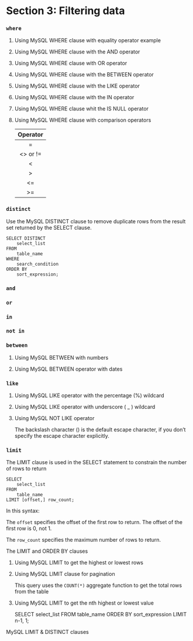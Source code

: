 # Section 3: Filtering data 

### ```where```

1) Using MySQL WHERE clause with equality operator example

2) Using MySQL WHERE clause with the AND operator

3) Using MySQL WHERE clause with OR operator

4) Using MySQL WHERE clause with the BETWEEN operator


5) Using MySQL WHERE clause with the LIKE operator

6) Using MySQL WHERE clause with the IN operator

7) Using MySQL WHERE clause whit the IS NULL operator 

8) Using MySQL WHERE clause with comparison operators

    | Operator |
    |:--------:|
    |=|
    |<> or != |
    |<|
    |>|
    |<=|
    |>=|

### ```distinct```

Use the MySQL DISTINCT clause to remove duplicate rows from the result set returned by the SELECT clause.

    SELECT DISTINCT
        select_list
    FROM
        table_name
    WHERE 
        search_condition
    ORDER BY 
        sort_expression;


### ```and```


### ```or```

### ```in```

###  ```not in```

### ```between```

1) Using MySQL BETWEEN with numbers

2) Using MySQL BETWEEN operator with dates 



### ```like```


1) Using MySQL LIKE operator with the percentage (%) wildcard

2) Using MySQL LIKE operator with underscore ( _ ) wildcard 

3) Using MySQL NOT LIKE operator

    The backslash character (\) is the default escape character, if you don’t specify the escape character explicitly.

### ```limit``` 


The LIMIT clause is used in the SELECT statement to constrain the number of rows to return


    SELECT 
        select_list
    FROM
        table_name
    LIMIT [offset,] row_count;

In this syntax:

The ```offset``` specifies the offset of the first row to return. The offset of the first row is 0, not 1.

The ```row_count``` specifies the maximum number of rows to return.


The LIMIT and ORDER BY clauses

1) Using MySQL LIMIT to get the highest or lowest rows

2) Using MySQL LIMIT clause for pagination

    This query uses the ```COUNT(*)``` aggregate function to get the total rows from the table

3) Using MySQL LIMIT to get the nth highest or lowest value

    SELECT select_list
    FROM table_name
    ORDER BY sort_expression
    LIMIT n-1, 1;


MySQL LIMIT & DISTINCT clauses

